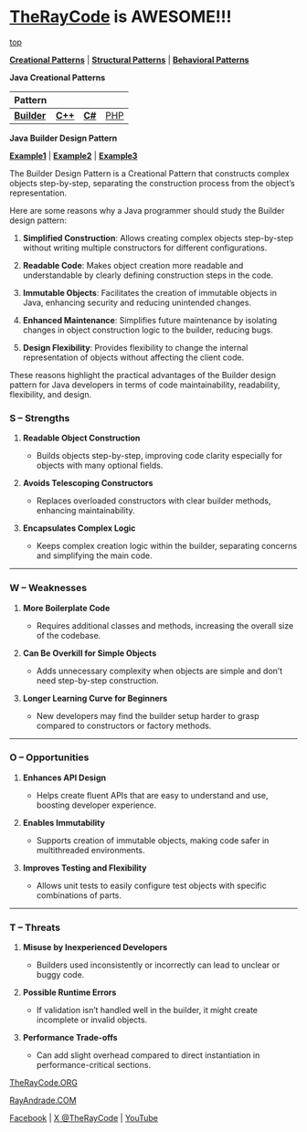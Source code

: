# [TheRayCode](../../README.md) is AWESOME!!!

[top](../README.md)

**[Creational Patterns](../README.md)** | **[Structural Patterns](../Structural/README.md)** | **[Behavioral Patterns](../Behavioral/README.md)**

**Java Creational Patterns**

|Pattern|   |   |   |
|---|---|---|---|
| [**Builder**](README.md) | [**C++**](../../../CPP/Creational/Builder/README.md) | [**C#**](../../../Csharp/Creational/Builder/README.md) | [PHP](../../../PHP/Creational/Builder/README.md) |

**Java Builder Design Pattern**

[**Example1**](Example1/README.md) | [**Example2**](Example2/README.md) | [**Example3**](Example3/README.md)


The Builder Design Pattern is a Creational Pattern that constructs complex objects step-by-step, separating the construction process from the object’s representation.

Here are some reasons why a Java programmer should study the Builder design pattern:

1. **Simplified Construction**: Allows creating complex objects step-by-step without writing multiple constructors for different configurations.

2. **Readable Code**: Makes object creation more readable and understandable by clearly defining construction steps in the code.

3. **Immutable Objects**: Facilitates the creation of immutable objects in Java, enhancing security and reducing unintended changes.

4. **Enhanced Maintenance**: Simplifies future maintenance by isolating changes in object construction logic to the builder, reducing bugs.

5. **Design Flexibility**: Provides flexibility to change the internal representation of objects without affecting the client code.

These reasons highlight the practical advantages of the Builder design pattern for Java developers in terms of code maintainability, readability, flexibility, and design.

### **S – Strengths**

1. **Readable Object Construction**

   * Builds objects step-by-step, improving code clarity especially for objects with many optional fields.

2. **Avoids Telescoping Constructors**

   * Replaces overloaded constructors with clear builder methods, enhancing maintainability.

3. **Encapsulates Complex Logic**

   * Keeps complex creation logic within the builder, separating concerns and simplifying the main code.

---

### **W – Weaknesses**

1. **More Boilerplate Code**

   * Requires additional classes and methods, increasing the overall size of the codebase.

2. **Can Be Overkill for Simple Objects**

   * Adds unnecessary complexity when objects are simple and don’t need step-by-step construction.

3. **Longer Learning Curve for Beginners**

   * New developers may find the builder setup harder to grasp compared to constructors or factory methods.

---

### **O – Opportunities**

1. **Enhances API Design**

   * Helps create fluent APIs that are easy to understand and use, boosting developer experience.

2. **Enables Immutability**

   * Supports creation of immutable objects, making code safer in multithreaded environments.

3. **Improves Testing and Flexibility**

   * Allows unit tests to easily configure test objects with specific combinations of parts.

---

### **T – Threats**

1. **Misuse by Inexperienced Developers**

   * Builders used inconsistently or incorrectly can lead to unclear or buggy code.

2. **Possible Runtime Errors**

   * If validation isn’t handled well in the builder, it might create incomplete or invalid objects.

3. **Performance Trade-offs**

   * Can add slight overhead compared to direct instantiation in performance-critical sections.


[TheRayCode.ORG](https://www.TheRayCode.org)

[RayAndrade.COM](https://www.RayAndrade.com)

[Facebook](https://www.facebook.com/TheRayCode/) | [X @TheRayCode](https://www.x.com/TheRayCode/) | [YouTube](https://www.youtube.com/TheRayCode/)

